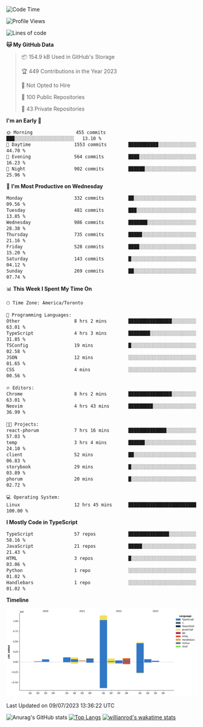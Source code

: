 <!--START_SECTION:waka-->
![Code Time](http://img.shields.io/badge/Code%20Time-387%20hrs%2029%20mins-blue)

![Profile Views](http://img.shields.io/badge/Profile%20Views-0-blue)

![Lines of code](https://img.shields.io/badge/From%20Hello%20World%20I%27ve%20Written-2.3%20million%20lines%20of%20code-blue)

**🐱 My GitHub Data** 

> 📦 154.9 kB Used in GitHub's Storage 
 > 
> 🏆 449 Contributions in the Year 2023
 > 
> 🚫 Not Opted to Hire
 > 
> 📜 100 Public Repositories 
 > 
> 🔑 43 Private Repositories 
 > 
**I'm an Early 🐤** 

```text
🌞 Morning                455 commits         ███░░░░░░░░░░░░░░░░░░░░░░   13.10 % 
🌆 Daytime                1553 commits        ███████████░░░░░░░░░░░░░░   44.70 % 
🌃 Evening                564 commits         ████░░░░░░░░░░░░░░░░░░░░░   16.23 % 
🌙 Night                  902 commits         ██████░░░░░░░░░░░░░░░░░░░   25.96 % 
```
📅 **I'm Most Productive on Wednesday** 

```text
Monday                   332 commits         ██░░░░░░░░░░░░░░░░░░░░░░░   09.56 % 
Tuesday                  481 commits         ███░░░░░░░░░░░░░░░░░░░░░░   13.85 % 
Wednesday                986 commits         ███████░░░░░░░░░░░░░░░░░░   28.38 % 
Thursday                 735 commits         █████░░░░░░░░░░░░░░░░░░░░   21.16 % 
Friday                   528 commits         ████░░░░░░░░░░░░░░░░░░░░░   15.20 % 
Saturday                 143 commits         █░░░░░░░░░░░░░░░░░░░░░░░░   04.12 % 
Sunday                   269 commits         ██░░░░░░░░░░░░░░░░░░░░░░░   07.74 % 
```


📊 **This Week I Spent My Time On** 

```text
🕑︎ Time Zone: America/Toronto

💬 Programming Languages: 
Other                    8 hrs 2 mins        ████████████████░░░░░░░░░   63.01 % 
TypeScript               4 hrs 3 mins        ████████░░░░░░░░░░░░░░░░░   31.85 % 
TSConfig                 19 mins             █░░░░░░░░░░░░░░░░░░░░░░░░   02.58 % 
JSON                     12 mins             ░░░░░░░░░░░░░░░░░░░░░░░░░   01.65 % 
CSS                      4 mins              ░░░░░░░░░░░░░░░░░░░░░░░░░   00.56 % 

🔥 Editors: 
Chrome                   8 hrs 2 mins        ████████████████░░░░░░░░░   63.01 % 
Neovim                   4 hrs 43 mins       █████████░░░░░░░░░░░░░░░░   36.99 % 

🐱‍💻 Projects: 
react-phorum             7 hrs 16 mins       ██████████████░░░░░░░░░░░   57.03 % 
temp                     3 hrs 4 mins        ██████░░░░░░░░░░░░░░░░░░░   24.10 % 
client                   52 mins             ██░░░░░░░░░░░░░░░░░░░░░░░   06.83 % 
storybook                29 mins             █░░░░░░░░░░░░░░░░░░░░░░░░   03.89 % 
phorum                   20 mins             █░░░░░░░░░░░░░░░░░░░░░░░░   02.72 % 

💻 Operating System: 
Linux                    12 hrs 45 mins      █████████████████████████   100.00 % 
```

**I Mostly Code in TypeScript** 

```text
TypeScript               57 repos            ███████████████░░░░░░░░░░   58.16 % 
JavaScript               21 repos            █████░░░░░░░░░░░░░░░░░░░░   21.43 % 
HTML                     3 repos             █░░░░░░░░░░░░░░░░░░░░░░░░   03.06 % 
Python                   1 repo              ░░░░░░░░░░░░░░░░░░░░░░░░░   01.02 % 
Handlebars               1 repo              ░░░░░░░░░░░░░░░░░░░░░░░░░   01.02 % 
```



**Timeline**

![Lines of Code chart](https://raw.githubusercontent.com/wise-introvert/wise-introvert/master/assets/bar_graph.png)


 Last Updated on 09/07/2023 13:36:22 UTC
<!--END_SECTION:waka-->

![Anurag's GitHub stats](https://github-readme-stats.vercel.app/api?username=wise-introvert&count_private=true&show_icons=true)
[![Top Langs](https://github-readme-stats.vercel.app/api/top-langs/?username=wise-introvert&langs_count=10)](https://github.com/anuraghazra/github-readme-stats)
[![willianrod's wakatime stats](https://github-readme-stats.vercel.app/api/wakatime?username=wiseintrovert)](https://github.com/anuraghazra/github-readme-stats)
